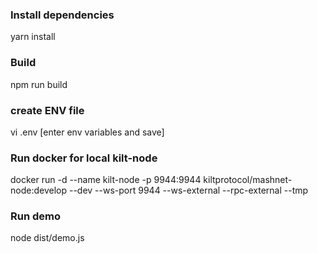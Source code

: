 

### Install dependencies
yarn install

### Build
npm run build

### create ENV file
vi .env
[enter env variables and save]


### Run docker for local kilt-node
docker run -d --name kilt-node -p 9944:9944 kiltprotocol/mashnet-node:develop --dev --ws-port 9944 --ws-external --rpc-external --tmp

### Run demo
node dist/demo.js

